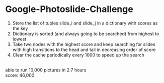 # Google-Photoslide-Challenge

1. Store the list of tuples slide_i and slide_j in a dictionary with scores as the key
2. Dictionary is sorted (and always going to be searched) from highest to lowest
2. Take two nodes with the highest score and keep searching for slides with high transitions to the head and tail in decreasing order of score
3. Clear the cache periodically every 1000 to speed up the search
<br/>
able to run 10,000 pictures in 2.7 hours<br/>
score: 46,000
